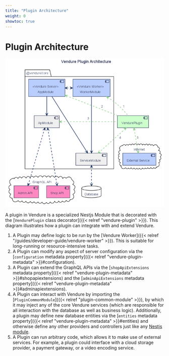 ```yaml
---
title: "Plugin Architecture"
weight: 0
showtoc: true
---
```

 
# Plugin Architecture

![plugin_architecture.png](plugin_architecture.png)

A plugin in Vendure is a specialized Nestjs Module that is decorated with the [`VendurePlugin` class decorator]({{< relref "vendure-plugin" >}}). This diagram illustrates how a plugin can integrate with and extend Vendure.
 
1. A Plugin may define logic to be run by the [Vendure Worker]({{< relref "/guides/developer-guide/vendure-worker" >}}). This is suitable for long-running or resource-intensive tasks.
2. A Plugin can modify any aspect of server configuration via the [`configuration` metadata property]({{< relref "vendure-plugin-metadata" >}}#configuration).
3. A Plugin can extend the GraphQL APIs via the [`shopApiExtensions` metadata property]({{< relref "vendure-plugin-metadata" >}}#shopapiextensions) and the [`adminApiExtensions` metadata property]({{< relref "vendure-plugin-metadata" >}}#adminapiextensions).
4. A Plugin can interact with Vendure by importing the [`PluginCommonModule`]({{< relref "plugin-common-module" >}}), by which it may inject any of the core Vendure services (which are responsible for all interaction with the database as well as business logic). Additionally, a plugin may define new database entities via the [`entities` metadata property]({{< relref "vendure-plugin-metadata" >}}#entities) and otherwise define any other providers and controllers just like any [Nestjs module](https://docs.nestjs.com/modules).
5. A Plugin can run arbitrary code, which allows it to make use of external services. For example, a plugin could interface with a cloud storage provider, a payment gateway, or a video encoding service.
